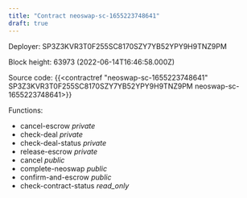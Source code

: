```yaml
---
title: "Contract neoswap-sc-1655223748641"
draft: true
---
```

Deployer: SP3Z3KVR3T0F255SC8170SZY7YB52YPY9H9TNZ9PM


 



Block height: 63973 (2022-06-14T16:46:58.000Z)

Source code: {{<contractref "neoswap-sc-1655223748641" SP3Z3KVR3T0F255SC8170SZY7YB52YPY9H9TNZ9PM neoswap-sc-1655223748641>}}

Functions:

* cancel-escrow _private_
* check-deal _private_
* check-deal-status _private_
* release-escrow _private_
* cancel _public_
* complete-neoswap _public_
* confirm-and-escrow _public_
* check-contract-status _read_only_
